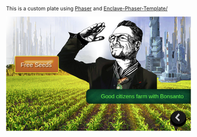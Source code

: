 This is a custom plate using [Phaser](http://phaser.io/) and [Enclave-Phaser-Template/](http://enclavegames.github.io/Enclave-Phaser-Template/)

![screenshot of interaction](img/bonsanto.png)
